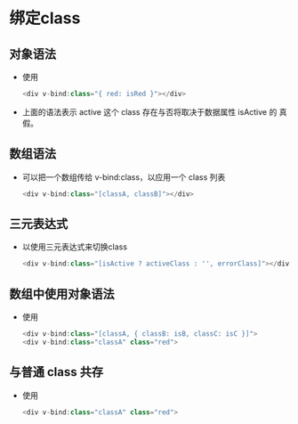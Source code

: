 # 绑定class

## 对象语法

  - 使用

    ```javascript
    <div v-bind:class="{ red: isRed }"></div>
    ```

  - 上面的语法表示 active 这个 class 存在与否将取决于数据属性 isActive 的 真假。

## 数组语法

  - 可以把一个数组传给 v-bind:class，以应用一个 class 列表

    ```javascript
    <div v-bind:class="[classA, classB]"></div>
    ```

## 三元表达式

  - 以使用三元表达式来切换class

    ```javascript
    <div v-bind:class="[isActive ? activeClass : '', errorClass]"></div>
    ```

## 数组中使用对象语法

  - 使用

    ```javascript
    <div v-bind:class="[classA, { classB: isB, classC: isC }]">
    <div v-bind:class="classA" class="red">
    ```

## 与普通 class 共存

  - 使用

    ```javascript
    <div v-bind:class="classA" class="red">
    ```
